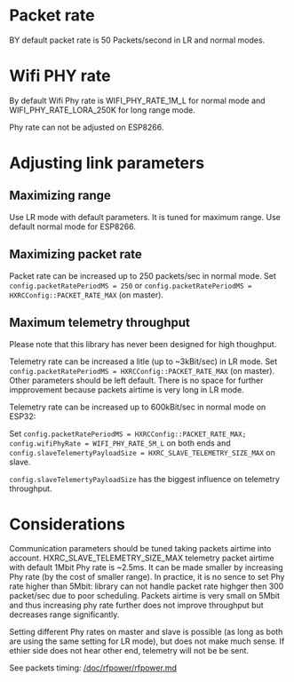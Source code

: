 # Packet rate

BY default packet rate is 50 Packets/second in LR and normal modes.

# Wifi PHY rate

By default Wifi Phy rate is WIFI_PHY_RATE_1M_L for normal mode and WIFI_PHY_RATE_LORA_250K for long range mode.

Phy rate can not be adjusted on ESP8266.

# Adjusting link parameters

## Maximizing range

Use LR mode with default parameters. It is tuned for maximum range. Use default normal mode for ESP8266.

## Maximizing packet rate

Packet rate can be increased up to 250 packets/sec in normal mode. Set ```config.packetRatePeriodMS = 250``` or ```config.packetRatePeriodMS = HXRCConfig::PACKET_RATE_MAX``` (on master).

## Maximum telemetry throughput

Please note that this library has never been designed for high thoughput.

Telemetry rate can be increased a litle (up to ~3kBit/sec) in LR mode. Set ```config.packetRatePeriodMS = HXRCConfig::PACKET_RATE_MAX``` (on master). Other parameters should be left default. There is no space for further impprovement because packets airtime is very long in LR mode.

Telemetry rate can be increased up to 600kBit/sec in normal mode on ESP32:

Set ```config.packetRatePeriodMS = HXRCConfig::PACKET_RATE_MAX; config.wifiPhyRate = WIFI_PHY_RATE_5M_L``` on both ends and ```config.slaveTelemertyPayloadSize = HXRC_SLAVE_TELEMETRY_SIZE_MAX``` on slave.

```config.slaveTelemertyPayloadSize``` has the biggest influence on telemetry throughput.

# Considerations

Communication parameters should be tuned taking packets airtime into account. HXRC_SLAVE_TELEMETRY_SIZE_MAX telemetry packet airtime with default 1Mbit Phy rate is ~2.5ms. It can be made smaller by increasing Phy rate (by the cost of smaller range). In practice, it is no sence to set Phy rate higher than 5Mbit: library can not handle packet rate highger then 300 packet/sec due to poor scheduling. Packets airtime is very small on 5Mbit and thus increasing phy rate further does not improve throughput but decreases range significantly.


Setting different Phy rates on master and slave is possible (as long as both are using the same setting for LR mode), but does not make much sense. If ethier side does not hear other end, telemetry will not be be sent.

See packets timing: [/doc/rfpower/rfpower.md](/doc/rfpower/rfpower.md)
